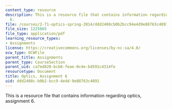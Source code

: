 ```yaml
---
content_type: resource
description: This is a resource file that contains information regarding optics, assignment
  6.
file: /courses/2-71-optics-spring-2014/ddd2408cb0b2bcc94e4d9e88763c4891_MIT2_71S14_HW_6.pdf
file_size: 1225665
file_type: application/pdf
learning_resource_types:
- Assignments
license: https://creativecommons.org/licenses/by-nc-sa/4.0/
ocw_type: OCWFile
parent_title: Assignments
parent_type: CourseSection
parent_uid: ca7ed828-bcb8-feae-0c4e-b4591c4314fe
resourcetype: Document
title: Optics, Assignment 6
uid: ddd2408c-b0b2-bcc9-4e4d-9e88763c4891
---
```

This is a resource file that contains information regarding optics, assignment 6.